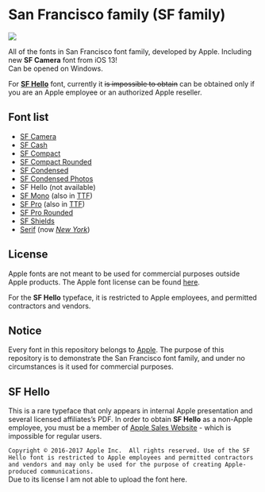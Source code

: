 # San Francisco family (SF family)

![](https://developer.apple.com/fonts/images/fonts-hero-large.png)

All of the fonts in San Francisco font family, developed by Apple. Including new **SF Camera** font from iOS 13!  
Can be opened on Windows.

For [**SF Hello**](README.md#SF-Hello) font, currently it ~~is impossible to obtain~~ can be obtained only if you are an Apple employee or an authorized Apple reseller.

## Font list
- [SF Camera](https://github.com/purifiedh2o/San-Francisco-family/tree/master/SF%20Camera)
- [SF Cash](https://github.com/purifiedh2o/San-Francisco-family/tree/master/SF%20Cash)
- [SF Compact](https://github.com/purifiedh2o/San-Francisco-family/tree/master/SF%20Compact)
- [SF Compact Rounded](https://github.com/purifiedh2o/San-Francisco-family/tree/master/SF%20Compact%20Rounded)
- [SF Condensed](https://github.com/purifiedh2o/San-Francisco-family/tree/master/SF%20Condensed)
- [SF Condensed Photos](https://github.com/purifiedh2o/San-Francisco-family/tree/master/SF%20Condensed%20Photos)
- SF Hello (not available)
- [SF Mono](https://github.com/purifiedh2o/San-Francisco-family/tree/master/SF%20Mono) (also in [TTF](https://github.com/purifiedh2o/San-Francisco-family/tree/master/TrueType%20versions))
- [SF Pro](https://github.com/purifiedh2o/San-Francisco-family/tree/master/SF%20Pro) (also in [TTF](https://github.com/purifiedh2o/San-Francisco-family/tree/master/TrueType%20versions))
- [SF Pro Rounded](https://github.com/purifiedh2o/San-Francisco-family/tree/master/SF%20Rounded)
- [SF Shields](https://github.com/purifiedh2o/San-Francisco-family/tree/master/SF%20Shields)
- [Serif](https://github.com/purifiedh2o/San-Francisco-family/tree/master/SF%20Serif) (now [*New York*](https://github.com/purifiedh2o/New-York-fonts))


## License
Apple fonts are not meant to be used for commercial purposes outside Apple products. The Apple font license can be found [here](https://github.com/windyboy1704/SFPro-JP/blob/master/license.md).

For the **SF Hello** typeface, it is restricted to Apple employees, and permitted contractors and vendors.  

## Notice
Every font in this repository belongs to [Apple](https://www.apple.com). The purpose of this repository is to demonstrate the San Francisco font family, and under no circumstances is it used for commercial purposes.

## SF Hello
This is a rare typeface that only appears in internal Apple presentation and several licensed affiliates’s PDF. In order to obtain **SF Hello** as a non-Apple employee, you must be a member of [Apple Sales Website](https://asw.apple.com) - which is impossible for regular users.
 
`Copyright © 2016-2017 Apple Inc.  All rights reserved. Use of the SF Hello font is restricted to Apple employees and permitted contractors and vendors and may only be used for the purpose of creating Apple-produced communications.`  
Due to its license I am not able to upload the font here.

